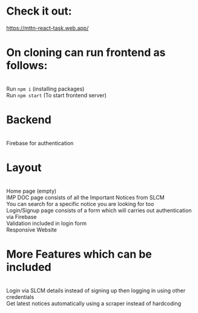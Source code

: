 # Check it out:

https://mttn-react-task.web.app/

# On cloning can run frontend as follows:

<br>Run ```npm i``` (installing packages)
<br>Run ```npm start``` (To start frontend server)

# Backend

<br>Firebase for authentication

# Layout

<br>Home page (empty)
<br>IMP DOC page consists of all the Important Notices from SLCM
<br>You can search for a specific notice you are looking for too
<br>Login/Signup page consists of a form which will carries out authentication via Firebase
<br>Validation included in login form
<br>Responsive Website

# More Features which can be included

<br>Login via SLCM details instead of signing up then logging in using other credentials
<br>Get latest notices automatically using a scraper instead of hardcoding 







